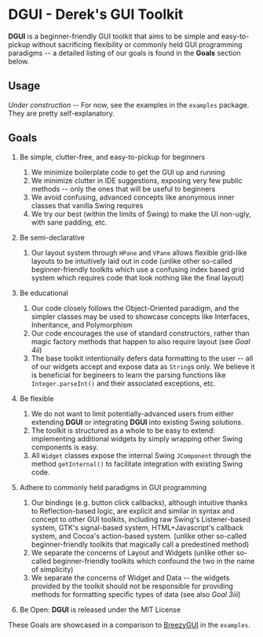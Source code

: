 # DGUI - Derek's GUI Toolkit
**DGUI** is a beginner-friendly GUI toolkit that aims to be simple and easy-to-pickup without sacrificing flexibility or commonly held GUI programming paradigms -- a detailed listing of our goals is found in the **Goals** section below.

## Usage
*Under construction* --
For now, see the examples in the `examples` package. They are pretty self-explanatory.

## Goals
1. Be simple, clutter-free, and easy-to-pickup for beginners
    1. We minimize boilerplate code to get the GUI up and running
    2. We minimize clutter in IDE suggestions, exposing very few public methods -- only the ones that will be useful to beginners
    3. We avoid confusing, advanced concepts like anonymous inner classes that vanilla Swing requires
    4. We try our best (within the limits of Swing) to make the UI non-ugly, with sane padding, etc.

2. Be semi-declarative
    1. Our layout system through `HPane` and `VPane` allows flexible grid-like layouts to be intuitively laid out in code (unlike other so-called beginner-friendly toolkits which use a confusing index based grid system which requires code that look nothing like the final layout)

3. Be educational
    1. Our code closely follows the Object-Oriented paradigm, and the simpler classes may be used to showcase concepts like Interfaces, Inheritance, and Polymorphism
    2. Our code encourages the use of standard constructors, rather than magic factory methods that happen to also require layout (see *Goal 4ii*)
    3. The base toolkit intentionally defers data formatting to the user -- all of our widgets accept and expose data as `String`s only. We believe it is beneficial for begineers to learn the parsing functions like `Integer.parseInt()` and their associated exceptions, etc.

4. Be flexible
    1. We do not want to limit potentially-advanced users from either extending **DGUI** or integrating **DGUI** into existing Swing solutions.
    2. The toolkit is structured as a whole to be easy to extend: implementing additional widgets by simply wrapping other Swing components is easy.
    3. All `Widget` classes expose the internal Swing `JComponent` through the method `getInternal()` to facilitate integration with existing Swing code.

5. Adhere to commonly held paradigms in GUI programming
    1. Our bindings (e.g. button click callbacks), although intuitive thanks to Reflection-based logic, are explicit and similar in syntax and concept to other GUI toolkits, including raw Swing's Listener-based system, GTK's signal-based system, HTML+Javascript's callback system, and Cocoa's action-based system. (unlike other so-called beginner-friendly toolkits that magically call a predestined method)
    2. We separate the concerns of Layout and Widgets (unlike other so-called beginner-friendly toolkits which confound the two in the name of simplicity)
    3. We separate the concerns of Widget and Data -- the widgets provided by the toolkit should not be responsible for providing methods for formatting specific types of data (see also *Goal 3iii*)

6. Be Open: **DGUI** is released under the MIT License

These Goals are showcased in a comparison to [BreezyGUI](http://mathbits.com/MathBits/Java/UsingBreezyGUI/ControllingWindow.htm) in the `examples`.
